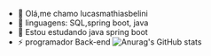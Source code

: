- 👋 Olá,me chamo lucasmathiasbelini
- 👀 linguagens: SQL,spring boot, java
- 🍃 Estou estudando java spring boot
- ⚡ programador Back-end
![Anurag's GitHub stats](https://github-readme-stats.vercel.app/api?username=anuraghazra&show_icons=true&theme=radical)

